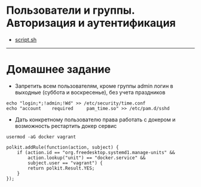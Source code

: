 # Пользователи и группы. Авторизация и аутентификация 

* [script.sh](https://github.com/maxonchikbk/otus/blob/main/11.PAM/script.sh)

---
# Домашнее задание

* Запретить всем пользователям, кроме группы admin логин в выходные (суббота и воскресенье), без учета праздников
```
echo "login;*;!admin;!Wd" >> /etc/security/time.conf
echo "account    required     pam_time.so" >> /etc/pam.d/sshd
```
* Дать конкретному пользователю права работать с докером и возможность рестартить докер сервис
```
usermod -aG docker vagrant
```
```
polkit.addRule(function(action, subject) {
    if (action.id == "org.freedesktop.systemd1.manage-units" &&
        action.lookup("unit") == "docker.service" &&
        subject.user == "vagrant") {
        return polkit.Result.YES;
    }
});
```
